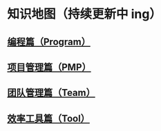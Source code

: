 # 知识地图（持续更新中 ing）

## [编程篇（Program）](program/README.md)

## [项目管理篇（PMP）](pmp/README.md)

## [团队管理篇（Team）](team/README.md)

## [效率工具篇（Tool）](tool/README.md)
